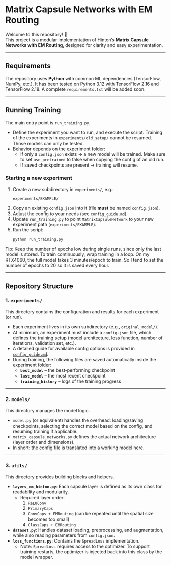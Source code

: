 # Matrix Capsule Networks with EM Routing  

Welcome to this repository! 🎉  
This project is a modular implementation of Hinton’s **Matrix Capsule Networks with EM Routing**, designed for clarity and easy experimentation.

---

##  Requirements  

The repository uses **Python** with common ML dependencies (TensorFlow, NumPy, etc.). It has been tested on Python 3.12 with TensorFlow 2.16 and TensorFlow 2.18.
A complete `requirements.txt` will be added soon.  

---

## Running Training  

The main entry point is `run_training.py`.  
- Define the experiment you want to run, and execute the script. Training of the experiments in `experiments/old_setup/` cannot be resumed. Those models can only be tested.  
- Behavior depends on the experiment folder:  
  - If only a `config.json` exists → a new model will be trained. Make sure to set `use_pretrained` to false when copying the config of an old run.  
  - If saved checkpoints are present → training will resume.  

### Starting a new experiment  
1. Create a new subdirectory in `experiments/`, e.g.:  
   ```
   experiments/EXAMPLE/
   ```  
2. Copy an existing `config.json` into it (file **must** be named `config.json`).  
3. Adjust the config to your needs (see `config_guide.md`).  
4. Update `run_training.py` to point `MatrixCapsuleNetwork` to your new experiment path (`experiments/EXAMPLE`).  
5. Run the script:  
   ```bash
   python run_training.py
   ```  

Tip: Keep the number of epochs low during single runs, since only the last model is stored. To train continuously, wrap training in a loop. On my RTX4060, the full model takes 3 minutes/epoch to train. So I tend to set the number of epochs to 20 so it is saved every hour.

---

## Repository Structure  

### 1. `experiments/`  
This directory contains the configuration and results for each experiment (or run).  
- Each experiment lives in its own subdirectory (e.g., `original_model/`).  
- At minimum, an experiment must include a `config.json` file, which defines the training setup (model architecture, loss function, number of iterations, validation set, etc.).  
- A detailed guide for available config options is provided in [`config_guide.md`](experiments/config_guide.md).  
- During training, the following files are saved automatically inside the experiment folder:  
  - **`best_model`** – the best-performing checkpoint  
  - **`last_model`** – the most recent checkpoint  
  - **`training_history`** – logs of the training progress  

---

### 2. `models/`  
This directory manages the model logic.  
- `model.py` (or equivalent) handles the overhead: loading/saving checkpoints, selecting the correct model based on the config, and resuming training if applicable.  
- `matrix_capsule_networks.py` defines the actual network architecture (layer order and dimensions).  
- In short: the config file is translated into a working model here.  

---

### 3. `utils/`  
This directory provides building blocks and helpers.  
- **`layers_em_hinton.py`**: Each capsule layer is defined as its own class for readability and modularity.  
  - Required layer order:  
    1. `ReLUConv`  
    2. `PrimaryCaps`  
    3. `ConvCaps + EMRouting` (can be repeated until the spatial size becomes too small)  
    4. `ClassCaps + EMRouting`  
- **`dataset.py`**: Handles dataset loading, preprocessing, and augmentation, while also reading parameters from `config.json`.  
- **`loss_functions.py`**: Contains the `SpreadLoss` implementation.  
  - Note: `SpreadLoss` requires access to the optimizer. To support training restarts, the optimizer is injected back into this class by the model wrapper.  


  
